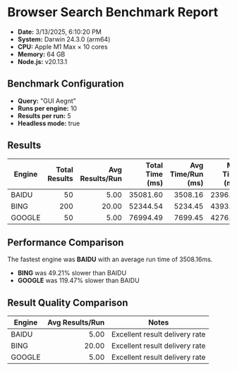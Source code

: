# Browser Search Benchmark Report

- **Date:** 3/13/2025, 6:10:20 PM
- **System:** Darwin 24.3.0 (arm64)
- **CPU:** Apple M1 Max × 10 cores
- **Memory:** 64 GB
- **Node.js:** v20.13.1

## Benchmark Configuration

- **Query:** "GUI Aegnt"
- **Runs per engine:** 10
- **Results per run:** 5
- **Headless mode:** true

## Results

| Engine | Total Results | Avg Results/Run | Total Time (ms) | Avg Time/Run (ms) | Min Time (ms) | Max Time (ms) |
| ------ | ------------: | --------------: | --------------: | ----------------: | ------------: | ------------: |
| BAIDU | 50 | 5.00 | 35081.60 | 3508.16 | 2396.97 | 6664.79 |
| BING | 200 | 20.00 | 52344.54 | 5234.45 | 4393.95 | 7213.10 |
| GOOGLE | 50 | 5.00 | 76994.49 | 7699.45 | 4276.44 | 15904.73 |

## Performance Comparison

The fastest engine was **BAIDU** with an average run time of 3508.16ms.

- **BING** was 49.21% slower than BAIDU
- **GOOGLE** was 119.47% slower than BAIDU

## Result Quality Comparison

| Engine | Avg Results/Run | Notes |
| ------ | --------------: | ----- |
| BAIDU | 5.00 | Excellent result delivery rate |
| BING | 20.00 | Excellent result delivery rate |
| GOOGLE | 5.00 | Excellent result delivery rate |